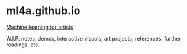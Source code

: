 # ml4a.github.io

[Machine learning for artists](ml4a.github.io)

W.I.P. notes, demos, interactive visuals, art projects, references, further readings, etc.







